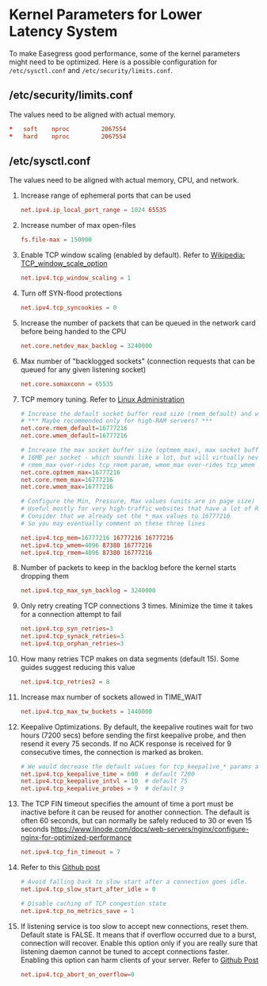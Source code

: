 # Kernel Parameters for Lower Latency System

To make Easegress good performance, some of the kernel parameters might need to be optimized. Here is a possible configuration for `/etc/sysctl.conf` and `/etc/security/limits.conf`.

## /etc/security/limits.conf

The values need to be aligned with actual memory.

```conf
*   soft    nproc         2067554
*   hard    nproc         2067554
``` 

## /etc/sysctl.conf

The values need to be aligned with actual memory, CPU, and network.

1. Increase range of ephemeral ports that can be used
    ```conf
    net.ipv4.ip_local_port_range = 1024 65535
    ```

2. Increase number of max open-files
    ```conf
    fs.file-max = 150000
    ```

4. Enable TCP window scaling (enabled by default). Refer to [Wikipedia: TCP_window_scale_option](https://en.wikipedia.org/wiki/TCP_window_scale_option)
    ```conf
    net.ipv4.tcp_window_scaling = 1
    ```

5. Turn off SYN-flood protections
    ```conf
    net.ipv4.tcp_syncookies = 0
    ```

6. Increase the number of packets that can be queued in the network card before being handed to the CPU
    ```conf
    net.core.netdev_max_backlog = 3240000
    ```

7. Max number of "backlogged sockets" (connection requests that can be queued for any given listening socket)
    ```conf
    net.core.somaxconn = 65535
    ```

8.  TCP memory tuning. Refer to [Linux Administration](http://www.linux-admins.net/2010/09/linux-tcp-tuning.html)

    ```conf
    # Increase the default socket buffer read size (rmem_default) and write size (wmem_default)
    # *** Maybe recommended only for high-RAM servers? ***
    net.core.rmem_default=16777216
    net.core.wmem_default=16777216
    
    # Increase the max socket buffer size (optmem_max), max socket buffer read size (rmem_max), max     socket buffer write size (wmem_max)
    # 16MB per socket - which sounds like a lot, but will virtually never consume that much
    # rmem_max over-rides tcp_rmem param, wmem_max over-rides tcp_wmem param and optmem_max over-rides     tcp_mem param
    net.core.optmem_max=16777216
    net.core.rmem_max=16777216
    net.core.wmem_max=16777216
    
    # Configure the Min, Pressure, Max values (units are in page size)
    # Useful mostly for very high-traffic websites that have a lot of RAM
    # Consider that we already set the *_max values to 16777216
    # So you may eventually comment on these three lines
    
    net.ipv4.tcp_mem=16777216 16777216 16777216
    net.ipv4.tcp_wmem=4096 87380 16777216
    net.ipv4.tcp_rmem=4096 87380 16777216
    ```

9.  Number of packets to keep in the backlog before the kernel starts dropping them
    ```conf
    net.ipv4.tcp_max_syn_backlog = 3240000
    ```

10. Only retry creating TCP connections 3 times. Minimize the time it takes for a connection attempt to fail
    ```conf
    net.ipv4.tcp_syn_retries=3
    net.ipv4.tcp_synack_retries=3
    net.ipv4.tcp_orphan_retries=3
    ```

11. How many retries TCP makes on data segments (default 15). Some guides suggest reducing this value
    ```conf
    net.ipv4.tcp_retries2 = 8
    ```

12. Increase max number of sockets allowed in TIME_WAIT
    ```conf
    net.ipv4.tcp_max_tw_buckets = 1440000
    ```

13. Keepalive Optimizations. By default, the keepalive routines wait for two hours (7200 secs) before sending the first keepalive probe, and then resend it every 75 seconds. If no ACK response is received for 9 consecutive times, the connection is marked as broken.

    ```conf
    # We would decrease the default values for tcp_keepalive_* params as follow:
    net.ipv4.tcp_keepalive_time = 600  # default 7200
    net.ipv4.tcp_keepalive_intvl = 10  # default 75
    net.ipv4.tcp_keepalive_probes = 9  # default 9
    ```

14. The TCP FIN timeout specifies the amount of time a port must be inactive before it can be reused for another connection.  The default is often 60 seconds, but can normally be safely reduced to 30 or even 15 seconds
 https://www.linode.com/docs/web-servers/nginx/configure-nginx-for-optimized-performance

    ```conf
    net.ipv4.tcp_fin_timeout = 7
    ```

3.  Refer to this [Github post](https://github.com/ton31337/tools/wiki/tcp_slow_start_after_idle---tcp_no_metrics_save-performance)
    ```conf
    # Avoid falling back to slow start after a connection goes idle.
    net.ipv4.tcp_slow_start_after_idle = 0
    
    # Disable caching of TCP congestion state
    net.ipv4.tcp_no_metrics_save = 1
    ```

1. If listening service is too slow to accept new connections, reset them. Default state is FALSE. It means that if overflow occurred due to a burst, connection will recover. Enable this option only if you are really sure that listening daemon cannot be tuned to accept connections faster. Enabling this option can harm clients of your server. Refer to [Github Post](https://github.com/ton31337/tools/wiki/Is-net.ipv4.tcp_abort_on_overflow-good-or-not%3F)

    ```conf
    net.ipv4.tcp_abort_on_overflow=0
    ```



